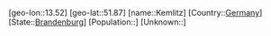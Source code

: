 ﻿---
location: [51.87,13.52]
type: City
tags:
- geo/City


SpocWebEntityId: 31382
isDeleted: false
confidential: public

---
[geo-lon::13.52]
[geo-lat::51.87]
[name::Kemlitz]
[Country::[Germany](geo/Continent/Europe/Germany.md)]
[State::[Brandenburg](geo/Continent/Europe/Germany/Brandenburg.md)]
[Population::]
[Unknown::]

